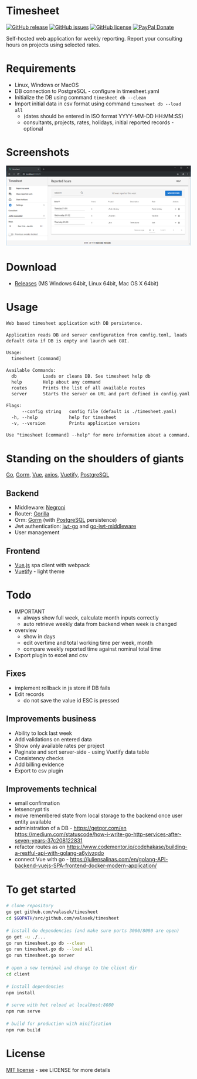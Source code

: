 # Timesheet

[![GitHub release](https://img.shields.io/github/release-pre/valasek/timesheet.svg)](https://github.com/valasek/timesheet/releases)
[![GitHub issues](https://img.shields.io/github/issues/valasek/timesheet.svg)](https://github.com/valasek/timesheet/issues)
[![GitHub license](https://img.shields.io/github/license/valasek/timesheet.svg)](https://github.com/valasek/timesheet/blob/master/LICENSE)
[![PayPal Donate](https://img.shields.io/badge/donate-PayPal.me-ff69b4.svg)](https://paypal.me/StanislavValasek)

Self-hosted web application for weekly reporting. Report your consulting hours on projects using selected rates.

# Requirements

- Linux, Windows or MacOS
- DB connection to PostgreSQL - configure in timesheet.yaml
- Initialize the DB using command `timesheet db --clean`
- Import initial data in csv format using command `timesheet db --load all`
  - (dates should be entered in ISO format YYYY-MM-DD HH:MM:SS)
  - consultants, projects, rates, holidays, initial reported records - optional

# Screenshots

![Main screen](screenshots/main_screen.png?raw=true "Main screen")

# Download
* [Releases](https://github.com/valasek/timesheet/releases/) (MS Windows 64bit, Linux 64bit, Mac OS X 64bit)

# Usage

```
Web based timesheet application with DB persistence.

Application reads DB and server configuration from config.toml, loads default data if DB is empty and launch web GUI.

Usage:
  timesheet [command]

Available Commands:
  db          Loads or cleans DB. See timesheet help db
  help        Help about any command
  routes      Prints the list of all available routes
  server      Starts the server on URL and port defined in config.yaml

Flags:
      --config string   config file (default is ./timesheet.yaml)
  -h, --help            help for timesheet
  -v, --version         Prints application versions

Use "timesheet [command] --help" for more information about a command.
```

# Standing on the shoulders of giants

[Go](https://golang.org/), [Gorm](https://gorm.io/), [Vue](https://vuejs.org/), [axios](https://github.com/axios/axios), [Vuetify](https://vuetifyjs.com/en/), [PostgreSQL](https://www.postgresql.org/)

## Backend

- Middleware: [Negroni](https://github.com/urfave/negroni)
- Router: [Gorilla](https://github.com/gorilla/mux)
- Orm: [Gorm](https://github.com/jinzhu/gorm) (with [PostgreSQL](https://www.postgresql.org/) persistence)
- Jwt authentication: [jwt-go](https://github.com/dgrijalva/jwt-go) and [go-jwt-middleware](https://github.com/auth0/go-jwt-middleware)
- User management

## Frontend

- [Vue.js](https://vuejs.org/) spa client with webpack
- [Vuetify](https://vuetifyjs.com/en/) - light theme

# Todo

- IMPORTANT
  - always show full week, calculate month inputs correctly
  - auto retrieve weekly data from backend when week is changed
- overview
  - show in days
  - edit overtime and total working time per week, month
  - compare weekly reported time against nominal total time
- Export plugin to excel and csv

## Fixes

- implement rollback in js store if DB fails
- Edit records
  - do not save the value id ESC is pressed

## Improvements business
- Ability to lock last week
- Add validations on entered data
- Show only available rates per project
- Paginate and sort server-side - using Vuetify data table
- Consistency checks
- Add billing evidence
- Export to csv plugin

## Improvements technical

- email confirmation
- letsencrypt tls
- move remembered state from local storage to the backend once user entity available
- administration of a DB - https://getqor.com/en
https://medium.com/statuscode/how-i-write-go-http-services-after-seven-years-37c208122831
- refactor routes as on https://www.codementor.io/codehakase/building-a-restful-api-with-golang-a6yivzqdo
- connect Vue with go - https://juliensalinas.com/en/golang-API-backend-vuejs-SPA-frontend-docker-modern-application/

# To get started

``` bash
# clone repository
go get github.com/valasek/timesheet
cd $GOPATH/src/github.com/valasek/timesheet

# install Go dependencies (and make sure ports 3000/8080 are open)
go get -u ./... 
go run timesheet.go db --clean
go run timesheet.go db --load all
go run timesheet.go server

# open a new terminal and change to the client dir
cd client

# install dependencies
npm install

# serve with hot reload at localhost:8080
npm run serve

# build for production with minification
npm run build
```

# License

[MIT license](./LICENSE.md) - see LICENSE for more details